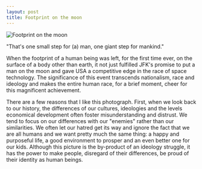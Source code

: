 ```yaml
---
layout: post
title: Footprint on the moon
---
```


![Footprint on the moon](http://i0.wp.com/listverse.com/wp-content/uploads/2014/03/1011.jpg)

"That's one small step for (a) man, one giant step for mankind."

When the footprint of a human being was left, for the first time ever,
on the surface of a body other than earth, it not just fulfilled JFK's
promise to put a man on the moon and gave USA a competitive edge in
the race of space technology. The significance of this event
transcends nationalism, race and ideology and makes the entire human
race, for a brief moment, cheer for this magnificent achievement.

There are a few reasons that I like this photograph. First, when we
look back to our history, the differences of our cultures, ideologies
and the levels economical development often foster misunderstanding
and distrust. We tend to focus on our differences with our "enemies"
rather than our similarities. We often let our hatred get its way and
ignore the fact that we are all humans and we want pretty much the
same thing: a happy and purposeful life, a good environment to prosper
and an even better one for our kids. Although this picture is the
by-product of an ideology struggle, it has the power to make people,
disregard of their differences, be proud of their identity as human
beings.




